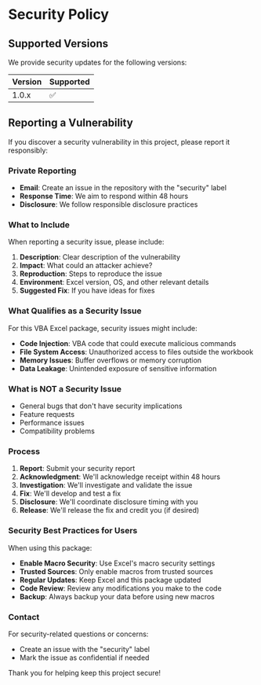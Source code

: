 # Security Policy

## Supported Versions

We provide security updates for the following versions:

| Version | Supported          |
| ------- | ------------------ |
| 1.0.x   | :white_check_mark: |

## Reporting a Vulnerability

If you discover a security vulnerability in this project, please report it responsibly:

### Private Reporting
- **Email**: Create an issue in the repository with the "security" label
- **Response Time**: We aim to respond within 48 hours
- **Disclosure**: We follow responsible disclosure practices

### What to Include
When reporting a security issue, please include:

1. **Description**: Clear description of the vulnerability
2. **Impact**: What could an attacker achieve?
3. **Reproduction**: Steps to reproduce the issue
4. **Environment**: Excel version, OS, and other relevant details
5. **Suggested Fix**: If you have ideas for fixes

### What Qualifies as a Security Issue

For this VBA Excel package, security issues might include:

- **Code Injection**: VBA code that could execute malicious commands
- **File System Access**: Unauthorized access to files outside the workbook
- **Memory Issues**: Buffer overflows or memory corruption
- **Data Leakage**: Unintended exposure of sensitive information

### What is NOT a Security Issue

- General bugs that don't have security implications
- Feature requests
- Performance issues
- Compatibility problems

### Process

1. **Report**: Submit your security report
2. **Acknowledgment**: We'll acknowledge receipt within 48 hours
3. **Investigation**: We'll investigate and validate the issue
4. **Fix**: We'll develop and test a fix
5. **Disclosure**: We'll coordinate disclosure timing with you
6. **Release**: We'll release the fix and credit you (if desired)

### Security Best Practices for Users

When using this package:

- **Enable Macro Security**: Use Excel's macro security settings
- **Trusted Sources**: Only enable macros from trusted sources
- **Regular Updates**: Keep Excel and this package updated
- **Code Review**: Review any modifications you make to the code
- **Backup**: Always backup your data before using new macros

### Contact

For security-related questions or concerns:
- Create an issue with the "security" label
- Mark the issue as confidential if needed

Thank you for helping keep this project secure!